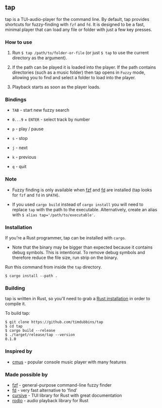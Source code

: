 tap
------------
tap is a TUI-audio-player for the command line. By default, tap provides shortcuts for fuzzy-finding with `fzf` and `fd`. 
It is designed to be a fast, minimal player that can load any file or folder with just a few key presses.

### How to use
1. Run `$ tap /path/to/folder-or-file` (or just `$ tap` to use the current directory as the argument).

2. If the path can be played it is loaded into the player. If the path contains directories (such as a music folder) then tap opens in `Fuzzy` mode, allowing you to find and select a folder to load into the player.

3. Playback starts as soon as the player loads.

### Bindings

- `TAB` - start new fuzzy search

- `0...9` + `ENTER` - select track by number

- `p` - play / pause

- `s` - stop

- `j` - next

- `k` - previous

- `q` - quit

### Note

- Fuzzy finding is only available when [fzf](https://github.com/junegunn/fzf) and [fd](https://github.com/sharkdp/fd) are installed (tap looks for `fzf` and `fd` in `$PATH`).

- If you used `cargo build` instead of `cargo install` you will need to replace `tap` with the path to the executable. 
 Alternatively, create an alias with `$ alias tap='/path/to/executable'`.


### Installation
If you're a Rust programmer, tap can be installed with `cargo`.

- Note that the binary may be bigger than expected because it contains debug symbols. This is intentional. 
To remove debug symbols and therefore reduce the file size, run strip on the binary.

Run this command from inside the `tap` directory.

`$ cargo install --path .`


### Building

tap is written in Rust, so you'll need to grab a
[Rust installation](https://www.rust-lang.org/) in order to compile it.

To build tap:

```
$ git clone https://github.com/timdubbins/tap
$ cd tap
$ cargo build --release
$ ./target/release/tap --version
0.1.0
```

### Inspired by
- [cmus](https://github.com/cmus/cmus) - popular console music player with many features

### Made possible by
- [fzf](https://github.com/junegunn/fzf) - general-purpose command-line fuzzy finder
- [fd](https://github.com/sharkdp/fd) - very fast alternative to 'find'
- [cursive](https://github.com/gyscos/cursive) - TUI library for Rust with great documentation
- [rodio](https://github.com/RustAudio/rodio) - audio playback library for Rust
